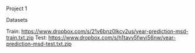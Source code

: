 Project 1

Datasets

Train: https://www.dropbox.com/s/21v6bnz0lkcv2us/year-prediction-msd-train.txt.zip
Test:  https://www.dropbox.com/s/h1tavv5fwvi56nw/year-prediction-msd-test.txt.zip